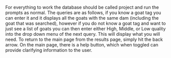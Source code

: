 For everything to work the database should be called project and run the prompts as normal. 
The queries are as follows, if you know a goat tag you can enter it and it displays all the goats with the same dam (including the goat that was searched), however if you do not know a goat tag and want to just see a list of goats you can then enter either High, Middle, or Low quality into the drop down menu of the next query. This will display what you will need. To return to the main page from the results page, simply hit the back arrow. On the main page, there is a help button, which when toggled can provide clarifying information to the user.
